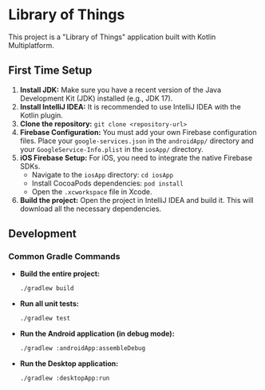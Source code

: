 # Library of Things

This project is a "Library of Things" application built with Kotlin Multiplatform.

## First Time Setup

1.  **Install JDK:** Make sure you have a recent version of the Java Development Kit (JDK) installed (e.g., JDK 17).
2.  **Install IntelliJ IDEA:** It is recommended to use IntelliJ IDEA with the Kotlin plugin.
3.  **Clone the repository:** `git clone <repository-url>`
4.  **Firebase Configuration:** You must add your own Firebase configuration files. Place your `google-services.json` in the `androidApp/` directory and your `GoogleService-Info.plist` in the `iosApp/` directory.
5.  **iOS Firebase Setup:** For iOS, you need to integrate the native Firebase SDKs. 
    *   Navigate to the `iosApp` directory: `cd iosApp`
    *   Install CocoaPods dependencies: `pod install`
    *   Open the `.xcworkspace` file in Xcode.
6.  **Build the project:** Open the project in IntelliJ IDEA and build it. This will download all the necessary dependencies.

## Development

### Common Gradle Commands

*   **Build the entire project:**
    ```bash
    ./gradlew build
    ```
*   **Run all unit tests:**
    ```bash
    ./gradlew test
    ```
*   **Run the Android application (in debug mode):**
    ```bash
    ./gradlew :androidApp:assembleDebug
    ```
*   **Run the Desktop application:**
    ```bash
    ./gradlew :desktopApp:run
    ```
